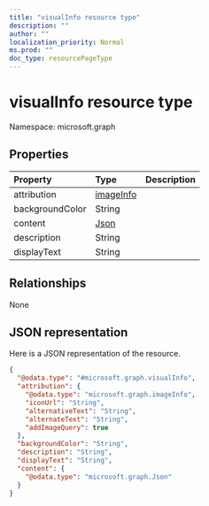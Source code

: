 ```yaml
---
title: "visualInfo resource type"
description: ""
author: ""
localization_priority: Normal
ms.prod: ""
doc_type: resourcePageType
---
```


# visualInfo resource type


Namespace: microsoft.graph



## Properties
|Property|Type|Description|
|:---|:---|:---|
|attribution|[imageInfo](../resources/imageinfo.md)||
|backgroundColor|String||
|content|[Json](../resources/json.md)||
|description|String||
|displayText|String||

## Relationships
None

## JSON representation
Here is a JSON representation of the resource.
<!-- {
  "blockType": "resource",
  "@odata.type": "microsoft.graph.visualInfo"
}
-->
``` json
{
  "@odata.type": "#microsoft.graph.visualInfo",
  "attribution": {
    "@odata.type": "microsoft.graph.imageInfo",
    "iconUrl": "String",
    "alternativeText": "String",
    "alternateText": "String",
    "addImageQuery": true
  },
  "backgroundColor": "String",
  "description": "String",
  "displayText": "String",
  "content": {
    "@odata.type": "microsoft.graph.Json"
  }
}
```

